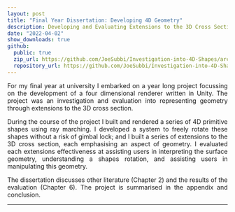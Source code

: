 ```yaml
---
layout: post
title: "Final Year Dissertation: Developing 4D Geometry"
description: Developing and Evaluating Extensions to the 3D Cross Section of 4D Geometry
date: "2022-04-02"
show_downloads: true
github: 
  public: true
  zip_url: https://github.com/JoeSubbi/Investigation-into-4D-Shapes/archive/refs/heads/main.zip
  repository_url: https://github.com/JoeSubbi/Investigation-into-4D-Shapes
---
```


<div style="text-align: justify">
For my final year at university I embarked on a year long project focussing on the development of a four dimensional renderer written in Unity.
The project was an investigation and evaluation into representing geometry through extensions to the 3D cross section.

During the course of the project I built and rendered a series of 4D primitive shapes using ray marching. I developed a system to freely rotate these shapes without a risk of gimbal lock; and I built a series of extensions to the 3D cross section, each emphasising an aspect of geometry. I evaluated each extensions effectiveness at assisting users in interpreting the surface geometry, understanding a shapes rotation, and assisting users in manipulating this geometry.

The dissertation discusses other literature (Chapter 2) and the results of the evaluation (Chapter 6). The project is summarised in the appendix and conclusion.
</div>

---

<object data="/assets/l4proj.pdf" width=630 height=840 type='application/pdf'></object>